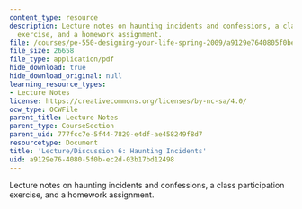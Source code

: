 ```yaml
---
content_type: resource
description: Lecture notes on haunting incidents and confessions, a class participation
  exercise, and a homework assignment.
file: /courses/pe-550-designing-your-life-spring-2009/a9129e7640805f0bec2d03b17bd12498_MITPE_550iap09_s09_lec06.pdf
file_size: 26658
file_type: application/pdf
hide_download: true
hide_download_original: null
learning_resource_types:
- Lecture Notes
license: https://creativecommons.org/licenses/by-nc-sa/4.0/
ocw_type: OCWFile
parent_title: Lecture Notes
parent_type: CourseSection
parent_uid: 777fcc7e-5f44-7829-e4df-ae458249f8d7
resourcetype: Document
title: 'Lecture/Discussion 6: Haunting Incidents'
uid: a9129e76-4080-5f0b-ec2d-03b17bd12498
---
```

Lecture notes on haunting incidents and confessions, a class participation exercise, and a homework assignment.